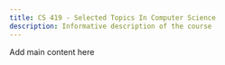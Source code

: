 ```yaml
---
title: CS 419 - Selected Topics In Computer Science
description: Informative description of the course
---
```


Add main content here